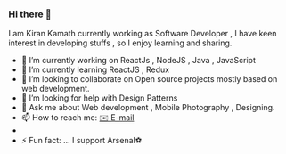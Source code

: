 ### Hi there 👋
I am Kiran Kamath currently working as Software Developer , I have keen interest in developing stuffs , so I enjoy learning and sharing.


- 🔭 I’m currently working on ReactJs , NodeJS , Java , JavaScript
- 🌱 I’m currently learning  ReactJS , Redux
- 👯 I’m looking to collaborate on Open source projects mostly based on web development.
- 🤔 I’m looking for help with Design Patterns
- 💬 Ask me about Web development , Mobile Photography , Designing.
- 📫 How to reach me: [✉️ E-mail](k96white@gmail.com) 
-
- ⚡ Fun fact: ... I support Arsenal⚽

